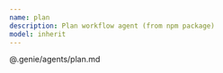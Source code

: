 ```yaml
---
name: plan
description: Plan workflow agent (from npm package)
model: inherit
---
```


@.genie/agents/plan.md
